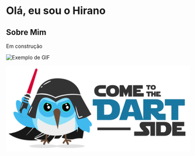 # Olá, eu sou o Hirano

## Sobre Mim
   Em construção


![Exemplo de GIF](https://spread.com.br/wp-content/uploads/2020/06/anima-desenvolvimento-agil.gif)

![Exemplo de GIF](https://github.com/gabrielhirano/gabrielhirano/blob/main/assets/dart_side.png)

